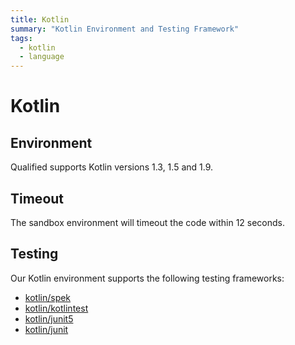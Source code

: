 ```yaml
---
title: Kotlin
summary: "Kotlin Environment and Testing Framework"
tags:
  - kotlin
  - language
---
```


# Kotlin

## Environment

Qualified supports Kotlin versions 1.3, 1.5 and 1.9.

## Timeout

The sandbox environment will timeout the code within 12 seconds.

## Testing

Our Kotlin environment supports the following testing frameworks:

- [kotlin/spek](/reference/languages/kotlin/spek)
- [kotlin/kotlintest](/reference/languages/kotlin/kotlintest)
- [kotlin/junit5](/reference/languages/kotlin/junit5)
- [kotlin/junit](/reference/languages/kotlin/junit)
